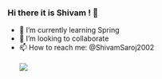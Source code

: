 ### Hi there it is Shivam ! 👋

- 🌱 I’m currently learning Spring
- 👯 I’m looking to collaborate 
- 📫 How to reach me: @ShivamSaroj2002
<br><br>
<img src ="https://github-readme-stats.vercel.app/api?username=shivamsaroj2002&&show_icons=true&title_color=ffffff&icon_color=bb2acf&text_color=daf7dc&bg_color=151515"></img>


